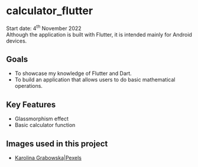 # calculator_flutter

Start date: 4<sup>th</sup> November 2022<br>
Although the application is built with Flutter, it is intended mainly for Android devices. 

## Goals
- To showcase my knowledge of Flutter and Dart.
- To build an application that allows users to do basic mathematical operations.

## Key Features
- Glassmorphism effect
- Basic calculator function

## Images used in this project
- [Karolina Grabowska|Pexels](https://www.pexels.com/photo/appetizing-fresh-and-sweet-strawberries-on-table-4022090/)
